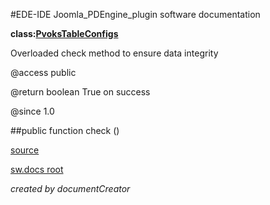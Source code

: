 #EDE-IDE Joomla_PDEngine_plugin
software documentation

**class:[PvoksTableConfigs](../PvoksTableConfigs.md)**



Overloaded check method to ensure data integrity

@access public

@return boolean True on success

@since 1.0

##public function check ()	


[source](../../../admin/tables/configs.php)

[sw.docs root](../)

*created by documentCreator*

